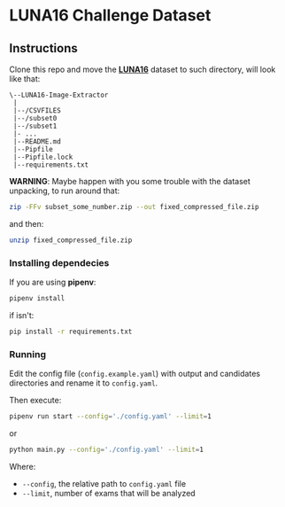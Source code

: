 # LUNA16 Challenge Dataset

## Instructions

Clone this repo and move the [**LUNA16**](https://luna16.grand-challenge.org/) dataset to such directory, will look like that:

```
\--LUNA16-Image-Extractor
 |
 |--/CSVFILES
 |--/subset0
 |--/subset1
 |- ...
 |--README.md
 |--Pipfile
 |--Pipfile.lock
 |--requirements.txt
```

 **WARNING**:
Maybe happen with you some trouble with the dataset unpacking, to run around that:
```bash
zip -FFv subset_some_number.zip --out fixed_compressed_file.zip
```
and then:
```bash
unzip fixed_compressed_file.zip
```

### Installing dependecies

If you are using **pipenv**:
```bash
pipenv install
```
if isn't:
```bash
pip install -r requirements.txt
```

### Running

Edit the config file (`config.example.yaml`) with output and candidates directories and rename it to `config.yaml`.

Then execute:
```bash
pipenv run start --config='./config.yaml' --limit=1
```

or

```bash
python main.py --config='./config.yaml' --limit=1
```
Where:
- `--config`, the relative path to `config.yaml` file
- `--limit`, number of exams that will be analyzed